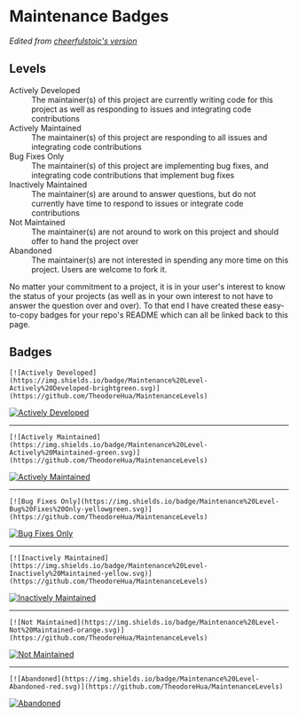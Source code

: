 # Maintenance Badges

*Edited from [cheerfulstoic's version](https://gist.github.com/cheerfulstoic/d107229326a01ff0f333a1d3476e068d)*

## Levels

<dl>
  <dt>Actively Developed</dt><dd>The maintainer(s) of this project are currently writing code for this project as well as responding to issues and integrating code contributions</dt>
  <dt>Actively Maintained</dt><dd>The maintainer(s) of this project are responding to all issues and integrating code contributions</dt>
  <dt>Bug Fixes Only</dt><dd>The maintainer(s) of this project are implementing bug fixes, and integrating code contributions that implement bug fixes</dt>
  <dt>Inactively Maintained</dt><dd>The maintainer(s) are around to answer questions, but do not currently have time to respond to issues or integrate code contributions</dt>
  <dt>Not Maintained</dt><dd>The maintainer(s) are not around to work on this project and should offer to hand the project over
  <dt>Abandoned</dt><dd>The maintainer(s) are not interested in spending any more time on this project.  Users are welcome to fork it.</dt>
</dl>

No matter your commitment to a project, it is in your user's interest to know the status of your projects (as well as in your own interest to not have to answer the question over and over).  To that end I have created these easy-to-copy badges for your repo's README which can all be linked back to this page.

## Badges

```
[![Actively Developed](https://img.shields.io/badge/Maintenance%20Level-Actively%20Developed-brightgreen.svg)](https://github.com/TheodoreHua/MaintenanceLevels)
```

[![Actively Developed](https://img.shields.io/badge/Maintenance%20Level-Actively%20Developed-brightgreen.svg)](https://github.com/TheodoreHua/MaintenanceLevels)

---

```
[![Actively Maintained](https://img.shields.io/badge/Maintenance%20Level-Actively%20Maintained-green.svg)](https://github.com/TheodoreHua/MaintenanceLevels)
```

[![Actively Maintained](https://img.shields.io/badge/Maintenance%20Level-Actively%20Maintained-green.svg)](https://github.com/TheodoreHua/MaintenanceLevels)

---

```
[![Bug Fixes Only](https://img.shields.io/badge/Maintenance%20Level-Bug%20Fixes%20Only-yellowgreen.svg)](https://github.com/TheodoreHua/MaintenanceLevels)
```

[![Bug Fixes Only](https://img.shields.io/badge/Maintenance%20Level-Bug%20Fixes%20Only-yellowgreen.svg)](https://github.com/TheodoreHua/MaintenanceLevels)

---

```
[![Inactively Maintained](https://img.shields.io/badge/Maintenance%20Level-Inactively%20Maintained-yellow.svg)](https://github.com/TheodoreHua/MaintenanceLevels)
```

[![Inactively Maintained](https://img.shields.io/badge/Maintenance%20Level-Inactively%20Maintained-yellow.svg)](https://github.com/TheodoreHua/MaintenanceLevels)

---

```
[![Not Maintained](https://img.shields.io/badge/Maintenance%20Level-Not%20Maintained-orange.svg)](https://github.com/TheodoreHua/MaintenanceLevels)
```

[![Not Maintained](https://img.shields.io/badge/Maintenance%20Level-Not%20Maintained-orange.svg)](https://github.com/TheodoreHua/MaintenanceLevels)

---

```
[![Abandoned](https://img.shields.io/badge/Maintenance%20Level-Abandoned-red.svg)](https://github.com/TheodoreHua/MaintenanceLevels)
```

[![Abandoned](https://img.shields.io/badge/Maintenance%20Level-Abandoned-red.svg)](https://github.com/TheodoreHua/MaintenanceLevels)
